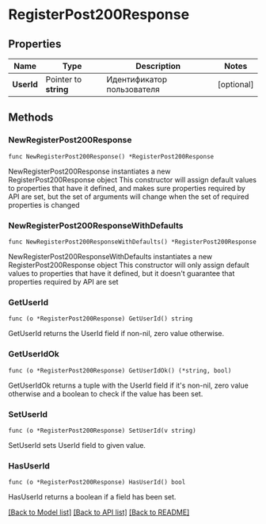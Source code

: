 # RegisterPost200Response

## Properties

Name | Type | Description | Notes
------------ | ------------- | ------------- | -------------
**UserId** | Pointer to **string** | Идентификатор пользователя | [optional] 

## Methods

### NewRegisterPost200Response

`func NewRegisterPost200Response() *RegisterPost200Response`

NewRegisterPost200Response instantiates a new RegisterPost200Response object
This constructor will assign default values to properties that have it defined,
and makes sure properties required by API are set, but the set of arguments
will change when the set of required properties is changed

### NewRegisterPost200ResponseWithDefaults

`func NewRegisterPost200ResponseWithDefaults() *RegisterPost200Response`

NewRegisterPost200ResponseWithDefaults instantiates a new RegisterPost200Response object
This constructor will only assign default values to properties that have it defined,
but it doesn't guarantee that properties required by API are set

### GetUserId

`func (o *RegisterPost200Response) GetUserId() string`

GetUserId returns the UserId field if non-nil, zero value otherwise.

### GetUserIdOk

`func (o *RegisterPost200Response) GetUserIdOk() (*string, bool)`

GetUserIdOk returns a tuple with the UserId field if it's non-nil, zero value otherwise
and a boolean to check if the value has been set.

### SetUserId

`func (o *RegisterPost200Response) SetUserId(v string)`

SetUserId sets UserId field to given value.

### HasUserId

`func (o *RegisterPost200Response) HasUserId() bool`

HasUserId returns a boolean if a field has been set.


[[Back to Model list]](../README.md#documentation-for-models) [[Back to API list]](../README.md#documentation-for-api-endpoints) [[Back to README]](../README.md)


